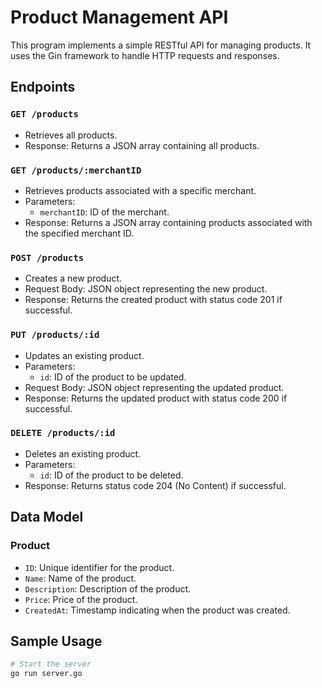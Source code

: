 <!-- # Title: Product Management API Documentation

# Overview:
This Go program implements a simple RESTful API for managing products. It allows users to retrieve all products, add new products, and retrieve a single product by its ID. The API is built using the Gin web framework.

# API ENDPOINTS


1.  GET /products
   - Description: Retrieves all products available in the system.
   - Response: Returns a JSON array containing details of all products.
   - Example:
    # Request: GET /products
                   [
                 {"id": "1", "product": "freezer", "description": "One door standing freezer", "price": 200456},
                 {"id": "2", "product": "table", "description": "a wooden table well fuenished", "price": 10676},
                 ...
               ]
     Response: Status 200 OK
      

2.  POST /addProducts
   - Description: Adds a new product to the system.
   - Request: Requires a JSON object containing details of the new product (id, product, description, price).
   - Response: Returns the details of the newly added product.
   - Example:
     # Request: POST /addProducts
              {
                "id": "5",
                "product": "chair",
                "description": "comfortable chair with armrests",
                "price": 7890
              }
     Response: Status 201 Created
               {
                 "id": "5",
                 "product": "chair",
                 "description": "comfortable chair with armrests",
                 "price": 7890
               }

3.  GET /getProduct/:id
   - Description: Retrieves a single product by its ID.
   - Request: Requires the ID of the product to be specified in the URL.
   - Response: Returns the details of the product if found, or a "Product Not Found" message otherwise.
   - Example:
     # Request: GET /getProduct/3
     Response: Status 200 OK
          
               {
                 "id": "3",
                 "product": "3D light",
                 "description": "RGB light lamb for night",
                 "price": 9893
               }
          
    # Request: GET /getProduct/10
     Response: Status 404 Not Found
     
               {
                 "message": "Product Not Found"
               }
     

# Data Structure:
- The product data is stored in an in-memory slice of product structs.
- Each product struct contains fields for ID, product name, description, and price.

# Dependencies:
- The program uses the Gin web framework for handling HTTP requests and responses.

# Usage:
- Start the server by running the main function.
- The server listens on port 9090 by default. Update the port as needed. -->

# Product Management API

This program implements a simple RESTful API for managing products. It uses the Gin framework to handle HTTP requests and responses.

## Endpoints

### `GET /products`
- Retrieves all products.
- Response: Returns a JSON array containing all products.

### `GET /products/:merchantID`
- Retrieves products associated with a specific merchant.
- Parameters:
  - `merchantID`: ID of the merchant.
- Response: Returns a JSON array containing products associated with the specified merchant ID.

### `POST /products`
- Creates a new product.
- Request Body: JSON object representing the new product.
- Response: Returns the created product with status code 201 if successful.

### `PUT /products/:id`
- Updates an existing product.
- Parameters:
  - `id`: ID of the product to be updated.
- Request Body: JSON object representing the updated product.
- Response: Returns the updated product with status code 200 if successful.

### `DELETE /products/:id`
- Deletes an existing product.
- Parameters:
  - `id`: ID of the product to be deleted.
- Response: Returns status code 204 (No Content) if successful.

## Data Model

### Product
- `ID`: Unique identifier for the product.
- `Name`: Name of the product.
- `Description`: Description of the product.
- `Price`: Price of the product.
- `CreatedAt`: Timestamp indicating when the product was created.

## Sample Usage

```bash
# Start the server
go run server.go
